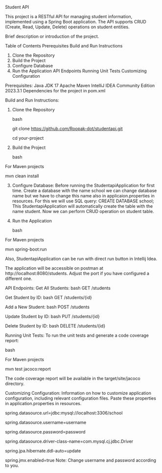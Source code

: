Student API

This project is a RESTful API for managing student information, implemented using a Spring Boot 
application. The API supports CRUD (Create, Read, Update, Delete) operations on student entities.

Brief description or introduction of the project.

Table of Contents
Prerequisites
Build and Run Instructions
1. Clone the Repository
2. Build the Project
3. Configure Database
4. Run the Application
API Endpoints
Running Unit Tests
Customizing Configuration

Prerequisites:
   Java JDK 17
   Apache Maven
   IntelliJ IDEA Community Edition 2023.3.1
   Dependencies for the project in pom.xml
   
Build and Run Instructions:
1. Clone the Repository

   bash

   git clone https://github.com/Roopak-dot/studentapi.git

   cd your-project

3. Build the Project

   bash

For Maven projects

mvn clean install

3. Configure Database:
   Before running the StudentapiApplication for first time. Create a database with the name school we can change 
   database name but we have to change this name also in applicaion.properties in resources.
   For this we will use SQL query: CREATE DATABASE school;
   This StudentapiApplication will automatically create the table with the name student. Now we can perform CRUD 
   operation on student table.

4. Run the Application

   bash

For Maven projects

mvn spring-boot:run
   
   Also, StudentapiApplication can be run with direct run button in Intellij Idea.

The application will be accessible on postman at http://localhost:8080/students. Adjust the port if you have configured 
a different one.

API Endpoints:
Get All Students:
bash
GET /students

Get Student by ID:
bash
GET /students/{id}

Add a New Student:
bash
POST /students

Update Student by ID:
bash
PUT /students/{id}

Delete Student by ID:
bash
DELETE /students/{id}

Running Unit Tests:
To run the unit tests and generate a code coverage report:

bash

For Maven projects

mvn test jacoco:report

The code coverage report will be available in the target/site/jacoco directory.

Customizing Configuration:
Information on how to customize application configuration, including relevant configuration files.
Paste these properties in application.properties in resources.

spring.datasource.url=jdbc:mysql://localhost:3306/school

spring.datasource.username=username

spring.datasource.password=password

spring.datasource.driver-class-name=com.mysql.cj.jdbc.Driver

spring.jpa.hibernate.ddl-auto=update

spring.jmx.enabled=true
Note: Change username and password according to you.


